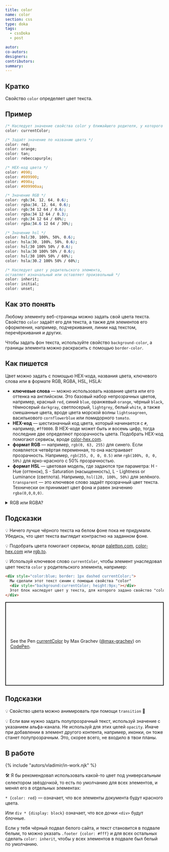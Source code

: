 ```yaml
---
title: color
name: color
section: css
type: doka
tags:
  - cssDoka
  - post

autor:
co-autors:
designers:
contributors:
summary:
---
```


## Кратко

Свойство `color` определяет цвет текста.

## Пример

```css
/* Наследует значение свойства color у ближайшего родителя, у которого оно указано */
color: currentColor;

/* Задаёт значение по названию цвета */
color: red;
color: orange;
color: tan;
color: rebeccapurple;

/* HEX-код цвета */
color: #090;
color: #009900;
color: #090a;
color: #009900aa;

/* Значение RGB */
color: rgb(34, 12, 64, 0.6);
color: rgba(34, 12, 64, 0.6);
color: rgb(34 12 64 / 0.6);
color: rgba(34 12 64 / 0.3);
color: rgb(34 12 64 / 60%);
color: rgba(34.6 12 64 / 30%);

/* Значение hsl */
color: hsl(30, 100%, 50%, 0.6);
color: hsla(30, 100%, 50%, 0.6);
color: hsl(30 100% 50% / 0.6);
color: hsla(30 100% 50% / 0.6);
color: hsl(30 100% 50% / 60%);
color: hsla(30.2 100% 50% / 60%);

/* Наследует цвет у родительского элемента,
оставляет изначальный или оставляет произвольный */
color: inherit;
color: initial;
color: unset;
```

## Как это понять

Любому элементу веб-страницы можно задать свой цвета текста. Свойство `color` задаёт его для текста, а также для элементов его оформления, например, подчеркивания, линии над текстом, перечёркивания и других.

Чтобы задать фон текста, используйте свойство `background-color`, а границы элемента можно раскрасить с помощью `border-color`.

## Как пишется

Цвет можно задать с помощью HEX-кода, названия цвета, ключевого слова или в формате RGB, RGBA, HSL, HSLA:

- **ключевые слова** — можно использовать название цвета или его оттенка на английском. Это базовый набор непрозрачных цветов, например, красный `red`, синий `blue`, оранжевый `orange`, чёрный `black`, тёмносерый `darkgray`, светлосерый, `lightgrey`, белый `white`, а также смешанные цвета, вроде цвета морской волны `lightseagreen`, василькового `cornflowerblue` или помидорного `tomato`.
- **HEX-код** — шестизначный код цвета, который начинается с `#`, например, `#ff0000`. В HEX-коде может быть и восемь цифр, тогда последние две определяют прозрачность цвета. Подобрать HEX-код помогают сервисы, вроде [color-hex.com](https://www.color-hex.com/).
- **формат RGB** — например, `rgb(0, 63, 255)` для синего. Если появляется четвёртая переменная, то она настраивает прозрачность. Например, `rgb(255, 0, 0, 0.5)` или `rgb(100%, 0, 0, 50%)` для ярко-красного с 50% прозрачностью.
- **формат HSL** — цветовая модель, где задаются три параметра: H - Hue (оттенок), S - Saturation (насыщенность), L - Lightness or Luminance (светлота). Например, `hsl(120, 100%, 50%)` для зелёного. `transparent` — это ключевое слово задаёт прозрачный цвет текста. Технически он принимает цвет фона и равен значению `rgba(0,0,0,0)`.

<details>
    <summary>RGB или RGBA?</summary>

Буква **a** в параметре `rgba(x,x,x,0)` или `hsla(x,x,x,0)` обозначает альфа-канал. Альфа канал может равняться единице — тогда цвет непрозрачный, и единицу опускают, а может равняться любому цифровому значению, например `rgba(0,0,0,.5)` — полупрозрачный элемент, или `rgba(0,0,0,.75)` — элемент с прозрачностью 25%.

</details>

## Подсказки

💡 Ничего лучше чёрного текста на белом фоне пока не придумали. Убедись, что цвет текста выглядит контрастно на заданном фоне.

💡 Подобрать цвета помогают сервисы, вроде [paletton.com](http://paletton.com/), [color-hex.com](https://www.color-hex.com/) или [rgb.to](http://rgb.to/).

💡 Используй ключевое слово `currentColor`, чтобы элемент унаследовал цвет текста `color` у родительского элемента, например:

```html
<div style="color:blue; border: 1px dashed currentColor;">
  Мы сделали этот текст синим с помощью свойства "color"
  <div style="background:currentColor; height:9px;"></div>
  Этот блок наследует цвет у текста, для которого задано свойство "color".
</div>
```

<p class="codepen" data-height="265" data-theme-id="light" data-default-tab="html,result" data-user="max-grachev" data-slug-hash="JVjpBj" style="height: 265px; box-sizing: border-box; display: flex; align-items: center; justify-content: center; border: 2px solid; margin: 1em 0; padding: 1em;" data-pen-title="currentColor">
  <span>See the Pen <a href="https://codepen.io/max-grachev/pen/JVjpBj">
  currentColor</a> by Max Grachev (<a href="https://codepen.io/max-grachev">@max-grachev</a>)
  on <a href="https://codepen.io">CodePen</a>.</span>
</p>
<script async src="https://static.codepen.io/assets/embed/ei.js"></script>

## Подсказки

💡 Свойство цвета можно анимировать при помощи `transition` 🎉

💡 Если вам нужно задать полупрозрачный текст, используй значение с указанием альфа-канала. Не используй для этих целей `opacity`. Иначе при добавлении в элемент другого контента, например, иконки, он тоже станет полупрозрачным. Это, скорее всего, не входило в твои планы.

## В работе

{% include "autors/vladimir/in-work.njk" %}

🛠 Я бы рекомендовал использовать какой-то цвет под универсальным селектором звёздочкой, то есть по умолчанию для всех элементов, и менял его в отдельных элементах:

`* {color: red}` — означает, что все элементы документа будут красного цвета.

Или `div * {display: block}` означает, что все дочки `<div>` будут блочные.

Если у тебя чёрный подвал белого сайта, и текст становится в подвале белым, то можно указать `.footer {color: #fff}` и для всех остальных сделать `color: inherit`, чтобы у всех элементов в подвале был белый по умолчанию.
